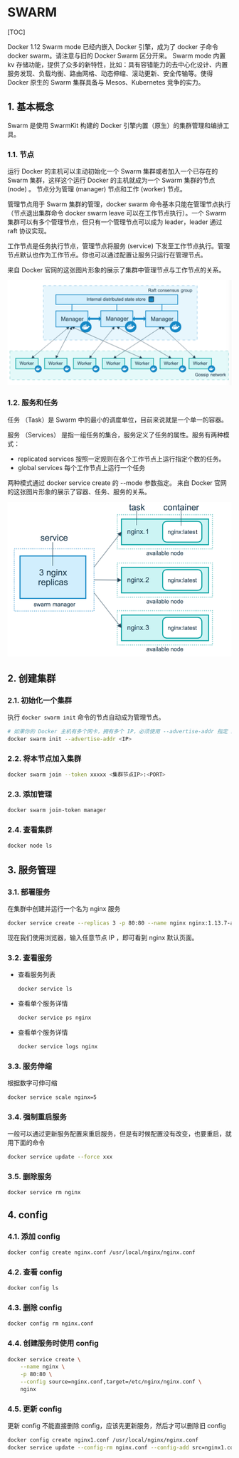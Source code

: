 # SWARM

[TOC]

Docker 1.12 Swarm mode 已经内嵌入 Docker 引擎，成为了 docker 子命令 docker swarm。请注意与旧的 Docker Swarm 区分开来。
Swarm mode 内置 kv 存储功能，提供了众多的新特性，比如：具有容错能力的去中心化设计、内置服务发现、负载均衡、路由网格、动态伸缩、滚动更新、安全传输等。使得 Docker 原生的 Swarm 集群具备与 Mesos、Kubernetes 竞争的实力。

## 1. 基本概念

Swarm 是使用 SwarmKit 构建的 Docker 引擎内置（原生）的集群管理和编排工具。

### 1.1. 节点

运行 Docker 的主机可以主动初始化一个 Swarm 集群或者加入一个已存在的 Swarm 集群，这样这个运行 Docker 的主机就成为一个 Swarm 集群的节点 (node) 。
节点分为管理 (manager) 节点和工作 (worker) 节点。

管理节点用于 Swarm 集群的管理，docker swarm 命令基本只能在管理节点执行（节点退出集群命令 docker swarm leave 可以在工作节点执行）。一个 Swarm 集群可以有多个管理节点，但只有一个管理节点可以成为 leader，leader 通过 raft 协议实现。

工作节点是任务执行节点，管理节点将服务 (service) 下发至工作节点执行。管理节点默认也作为工作节点。你也可以通过配置让服务只运行在管理节点。

来自 Docker 官网的这张图片形象的展示了集群中管理节点与工作节点的关系。

![swarm-diagram.png](swarm-diagram.png)

### 1.2. 服务和任务

任务 （Task）是 Swarm 中的最小的调度单位，目前来说就是一个单一的容器。

服务 （Services） 是指一组任务的集合，服务定义了任务的属性。服务有两种模式：

- replicated services
  按照一定规则在各个工作节点上运行指定个数的任务。
- global services
  每个工作节点上运行一个任务

两种模式通过 docker service create 的 --mode 参数指定。
来自 Docker 官网的这张图片形象的展示了容器、任务、服务的关系。

![services-diagram.png](services-diagram.png)

## 2. 创建集群

### 2.1. 初始化一个集群

执行 `docker swarm init` 命令的节点自动成为管理节点。

```sh
# 如果你的 Docker 主机有多个网卡，拥有多个 IP，必须使用 --advertise-addr 指定 IP
docker swarm init --advertise-addr <IP>
```

### 2.2. 将本节点加入集群

```sh
docker swarm join --token xxxxx <集群节点IP>:<PORT>
```

### 2.3. 添加管理

```sh
docker swarm join-token manager
```

### 2.4. 查看集群

```sh
docker node ls
```

## 3. 服务管理

### 3.1. 部署服务

在集群中创建并运行一个名为 nginx 服务

```sh
docker service create --replicas 3 -p 80:80 --name nginx nginx:1.13.7-alpine
```

现在我们使用浏览器，输入任意节点 IP ，即可看到 nginx 默认页面。

### 3.2. 查看服务

- 查看服务列表

  ```sh
  docker service ls
  ```

- 查看单个服务详情

  ```sh
  docker service ps nginx
  ```

- 查看单个服务详情

  ```sh
  docker service logs nginx
  ```

### 3.3. 服务伸缩

根据数字可伸可缩

```sh
docker service scale nginx=5
```

### 3.4. 强制重启服务

一般可以通过更新服务配置来重启服务，但是有时候配置没有改变，也要重启，就用下面的命令

```sh
docker service update --force xxx
```

### 3.5. 删除服务

```sh
docker service rm nginx
```

## 4. config

### 4.1. 添加 config

```sh
docker config create nginx.conf /usr/local/nginx/nginx.conf
```

### 4.2. 查看 config

```sh
docker config ls
```

### 4.3. 删除 config

```sh
docker config rm nginx.conf
```

### 4.4. 创建服务时使用 config

```sh
docker service create \
    --name nginx \
    -p 80:80 \
    --config source=nginx.conf,target=/etc/nginx/nginx.conf \
    nginx
```

### 4.5. 更新 config

更新 config 不能直接删除 config，应该先更新服务，然后才可以删除旧 config

```sh
docker config create nginx1.conf /usr/local/nginx/nginx.conf
docker service update --config-rm nginx.conf --config-add src=nginx1.conf,target=/etc/nginx/nginx.conf nginx 
```
